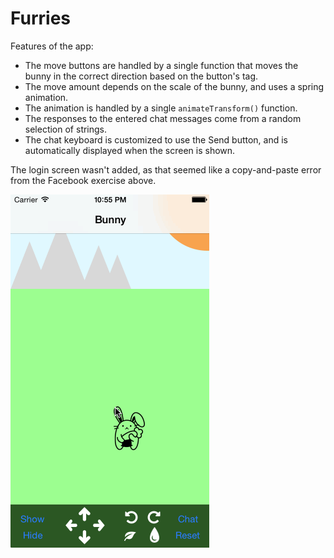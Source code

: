 # Furries

Features of the app:

- The move buttons are handled by a single function that moves the bunny in the correct direction based on the button's tag. 
- The move amount depends on the scale of the bunny, and uses a spring animation.  
- The animation is handled by a single `animateTransform()` function. 
- The responses to the entered chat messages come from a random selection of strings.
- The chat keyboard is customized to use the Send button, and is automatically displayed when the screen is shown.  

The login screen wasn't added, as that seemed like a copy-and-paste error from the Facebook exercise above. 

![Demo](demo.gif)

